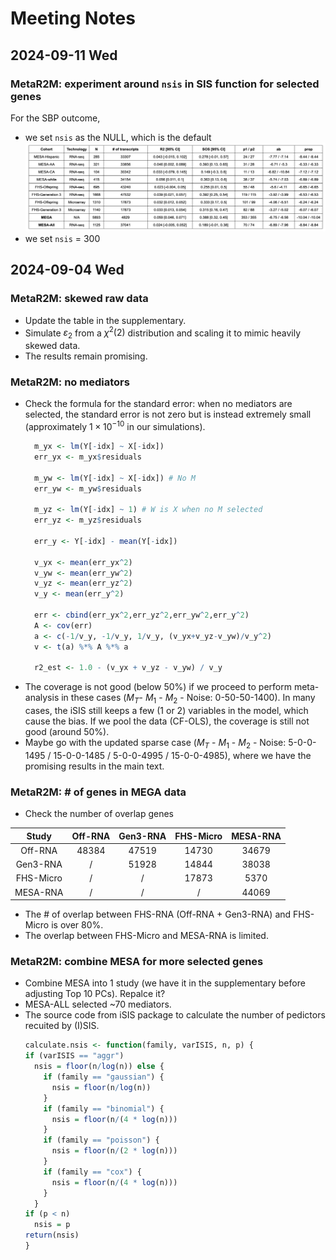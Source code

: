 # Meeting Notes

## 2024-09-11 Wed

### MetaR2M: experiment around `nsis` in SIS function for selected genes

For the SBP outcome, 
- we set `nsis` as the NULL, which is the default
  <div align="center"><img src="Fig/RDA-nsis-300.png" ></div>
- we set `nsis` = 300







## 2024-09-04 Wed

### MetaR2M: skewed raw data

- Update the table in the supplementary.
- Simulate $\varepsilon_{2}$ from a $\chi^2(2)$ distribution and scaling it to mimic heavily skewed data.
- The results remain promising.

### MetaR2M: no mediators
- Check the formula for the standard error: when no mediators are selected, the standard error is not zero but is instead extremely small (approximately $1\times 10^{-10}$ in our simulations).
  ```R
    m_yx <- lm(Y[-idx] ~ X[-idx])
    err_yx <- m_yx$residuals
    
    m_yw <- lm(Y[-idx] ~ X[-idx]) # No M
    err_yw <- m_yw$residuals
    
    m_yz <- lm(Y[-idx] ~ 1) # W is X when no M selected
    err_yz <- m_yz$residuals
    
    err_y <- Y[-idx] - mean(Y[-idx])
    
    v_yx <- mean(err_yx^2)
    v_yw <- mean(err_yw^2)
    v_yz <- mean(err_yz^2)
    v_y <- mean(err_y^2)
    
    err <- cbind(err_yx^2,err_yz^2,err_yw^2,err_y^2)
    A <- cov(err)
    a <- c(-1/v_y, -1/v_y, 1/v_y, (v_yx+v_yz-v_yw)/v_y^2)
    v <- t(a) %*% A %*% a
    
    r2_est <- 1.0 - (v_yx + v_yz - v_yw) / v_y
  ```
- The coverage is not good (below 50%) if we proceed to perform meta-analysis in these cases ($M_T$- $M_1$ - $M_2$ - Noise: 0-50-50-1400). In many cases, the iSIS still keeps a few (1 or 2) variables in the model, which cause the bias. If we pool the data (CF-OLS), the coverage is still not good (around 50%).
- Maybe go with the updated sparse case ($M_T$ - $M_1$ - $M_2$ - Noise: 5-0-0-1495 / 15-0-0-1485 / 5-0-0-4995 / 15-0-0-4985), where we have the promising results in the main text.

### MetaR2M: # of genes in MEGA data
- Check the number of overlap genes

| Study     | Off-RNA    | Gen3-RNA    | FHS-Micro   | MESA-RNA    |
| :---:     | :---:      | :---:       | :---:       | :---:       | 
| Off-RNA   | 48384      | 47519       |  14730      | 34679       |
| Gen3-RNA  | /          | 51928       |   14844     | 38038       |
| FHS-Micro | /          | /           |   17873     | 5370        |
| MESA-RNA  | /          | /           |     /       | 44069       |

- The # of overlap between FHS-RNA (Off-RNA + Gen3-RNA) and FHS-Micro is over 80%.
- The overlap between FHS-Micro and MESA-RNA is limited.



### MetaR2M: combine MESA for more selected genes

- Combine MESA into 1 study (we have it in the supplementary before adjusting Top 10 PCs). Repalce it?
- MESA-ALL selected ~70 mediators.
- The source code from iSIS package to calculate the number of pedictors recuited by (I)SIS.
  ```R
  calculate.nsis <- function(family, varISIS, n, p) {
  if (varISIS == "aggr") 
    nsis = floor(n/log(n)) else {
      if (family == "gaussian") {
        nsis = floor(n/log(n))
      }
      if (family == "binomial") {
        nsis = floor(n/(4 * log(n)))
      }
      if (family == "poisson") {
        nsis = floor(n/(2 * log(n)))
      }
      if (family == "cox") {
        nsis = floor(n/(4 * log(n)))
      }
    }
  if (p < n) 
    nsis = p
  return(nsis)
  }

  ```

